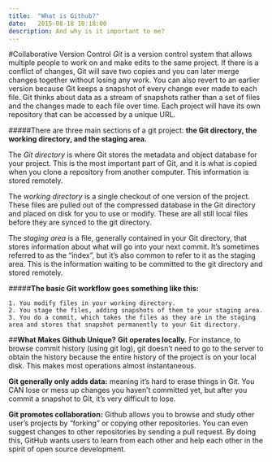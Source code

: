 ```yaml
---
title:  "What is Github?"
date:   2015-08-18 10:18:00
description: And why is it important to me?
---
```

#Collaborative Version Control
_Git_ is a version control system that allows multiple people to work on and make edits to the same project. If there is a conflict of changes, Git will save two copies and you can later merge changes together without losing any work. You can also revert to an earlier version because Git keeps a snapshot of every change ever made to each file. Git thinks about data as a stream of snapshots rather than a set of files and the changes made to each file over time.
Each project will have its own repository that can be accessed by a unique URL. 

#####There are three main sections of a git project: **the Git directory, the working directory, and the staging area.**

The _Git directory_ is where Git stores the metadata and object database for your project. This is the most important part of Git, and it is what is copied when you clone a repository from another computer. This information is stored remotely. 

The _working directory_ is a single checkout of one version of the project. These files are pulled out of the compressed database in the Git directory and placed on disk for you to use or modify. These are all still local files before they are synced to the git directory. 

The _staging area_ is a file, generally contained in your Git directory, that stores information about what will go into your next commit. It’s sometimes referred to as the “index”, but it’s also common to refer to it as the staging area. This is the information waiting to be committed to the git directory and stored remotely.

#####**The basic Git workflow goes something like this:**

	1. You modify files in your working directory.
	2. You stage the files, adding snapshots of them to your staging area.
	3. You do a commit, which takes the files as they are in the staging area and stores that snapshot permanently to your Git directory.


##**What Makes Github Unique?**
**Git operates locally.** For instance, to browse commit history (using git log), git doesn’t need to go to the server to obtain the history because the entire history of the project is on your local disk. This makes most operations almost instantaneous.

**Git generally only adds data:** meaning it’s hard to erase things in Git. You CAN lose or mess up changes you haven’t committed yet, but after you commit a snapshot to Git, it’s very difficult to lose.

**Git promotes collaboration:** Github allows you to browse and study other user’s projects by “forking” or copying other repositories. You can even suggest changes to other repositories by sending a pull request. By doing this, GitHub wants users to learn from each other and help each other in the spirit of open source development.